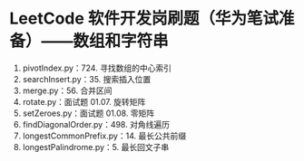 # LeetCode 软件开发岗刷题（华为笔试准备）——数组和字符串
1. pivotIndex.py：724. 寻找数组的中心索引
2. searchInsert.py：35. 搜索插入位置
3. merge.py：56. 合并区间
4. rotate.py：面试题 01.07. 旋转矩阵
5. setZeroes.py：面试题 01.08. 零矩阵
6. findDiagonalOrder.py：498. 对角线遍历
7. longestCommonPrefix.py：14. 最长公共前缀
8. longestPalindrome.py：5. 最长回文子串